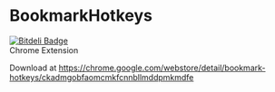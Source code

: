 # BookmarkHotkeys
[![Bitdeli Badge](https://d2weczhvl823v0.cloudfront.net/wmichelin/bookmarkhotkeys/trend.png)](https://bitdeli.com/free "Bitdeli Badge")  
Chrome Extension

Download at
https://chrome.google.com/webstore/detail/bookmark-hotkeys/ckadmgobfaomcmkfcnnbllmddpmkmdfe
